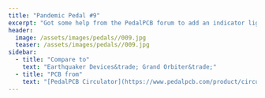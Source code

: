 ```yaml
---
title: "Pandemic Pedal #9"
excerpt: "Got some help from the PedalPCB forum to add an indicator light for the LFO rate. I really like this mod and this pedal. I have a Grand Orbiter and have done a quick comparison (They are almost identical to my ear). I need to get the videos online but everything will happen in time. Full story will have more details of my troubles with this paint job."
header:
  image: /assets/images/pedals//009.jpg
  teaser: /assets/images/pedals//009.jpg
sidebar:
  - title: "Compare to"
    text: "Earthquaker Devices&trade; Grand Orbiter&trade;"
  - title: "PCB from"
    text: "[PedalPCB Circulator](https://www.pedalpcb.com/product/circulator/)"
---
```


